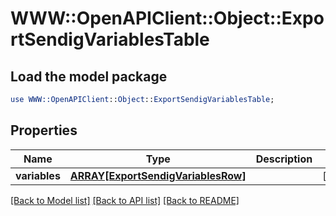 # WWW::OpenAPIClient::Object::ExportSendigVariablesTable

## Load the model package
```perl
use WWW::OpenAPIClient::Object::ExportSendigVariablesTable;
```

## Properties
Name | Type | Description | Notes
------------ | ------------- | ------------- | -------------
**variables** | [**ARRAY[ExportSendigVariablesRow]**](ExportSendigVariablesRow.md) |  | [optional] 

[[Back to Model list]](../README.md#documentation-for-models) [[Back to API list]](../README.md#documentation-for-api-endpoints) [[Back to README]](../README.md)


